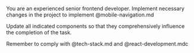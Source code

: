 You are an experienced senior frontend developer.
Implement necessary changes in the project to implement @mobile-navigation.md

Update all indicated components so that they comprehensively influence the completion of the task.

Remember to comply with @tech-stack.md and @react-development.mdc